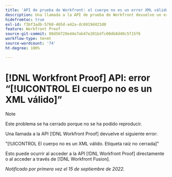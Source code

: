 ```yaml
---
title: 'API de prueba de Workfront: el cuerpo no es un error XML válido'
description: Una llamada a la API de prueba de Workfront devuelve un error.
hidefromtoc: true
exl-id: f3bf3adb-5760-465d-a42a-dc6919d423d0
feature: Workfront Proof
source-git-commit: 98d56729e44e7ab47e201bdfc00db8d40c5f15f6
workflow-type: tm+mt
source-wordcount: '74'
ht-degree: 100%

---
```


# [!DNL Workfront Proof] API: error “[!UICONTROL El cuerpo no es un XML válido]”

<!--On WFP and WFF TOCs-->

>[!NOTE]
>
>Este problema se ha cerrado porque no se ha podido reproducir.

Una llamada a la API [!DNL Workfront Proof] devuelve el siguiente error:

&quot;[!UICONTROL El cuerpo no es un XML válido. Etiqueta raíz no cerrada]&quot;

Esto puede ocurrir al acceder a la API [!DNL Workfront Proof] directamente o al acceder a través de [!DNL Workfront Fusion].

_Notificado por primera vez el 15 de septiembre de 2022._
